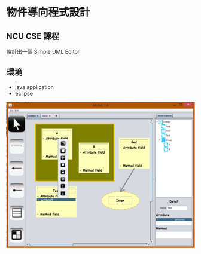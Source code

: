 物件導向程式設計
=====

## NCU CSE 課程 ##

設計出一個 Simple UML Editor

## 環境 ##

* java application
* eclipse

![img](/image/demo.png)